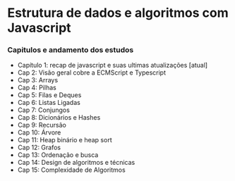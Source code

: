﻿# Estrutura de dados e algoritmos com Javascript
 
 
 ### Capitulos e andamento dos estudos
- Capítulo 1: recap de javascript e suas ultimas atualizações [atual]
- Cap 2: Visão geral cobre a ECMScript e Typescript 
- Cap 3: Arrays
- Cap 4: Pilhas
- Cap 5: Filas e Deques
- Cap 6: Listas Ligadas
- Cap 7: Conjungos
- Cap 8: Dicionários e Hashes
- Cap 9: Recursão
- Cap 10: Árvore
- Cap 11: Heap binário e heap sort
- Cap 12: Grafos
- Cap 13: Ordenação e busca
- Cap 14: Design de algoritmos e técnicas
- Cap 15: Complexidade de Algoritmos 
